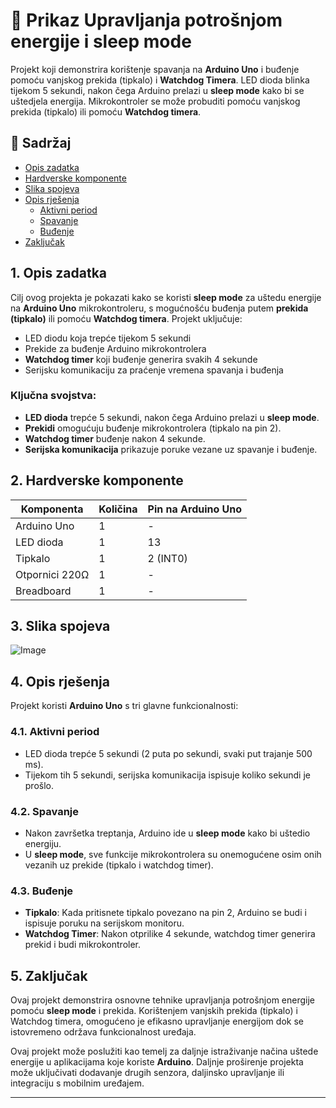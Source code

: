 # 🔁 Prikaz Upravljanja potrošnjom energije i sleep mode

Projekt koji demonstrira korištenje spavanja na **Arduino Uno** i buđenje pomoću vanjskog prekida (tipkalo) i **Watchdog Timera**. LED dioda blinka tijekom 5 sekundi, nakon čega Arduino prelazi u **sleep mode** kako bi se uštedjela energija. Mikrokontroler se može probuditi pomoću vanjskog prekida (tipkalo) ili pomoću **Watchdog timera**.

## 📖 Sadržaj
- [Opis zadatka](#1-opis-zadatka)
- [Hardverske komponente](#2-hardverske-komponente)
- [Slika spojeva](#3-slika-spojeva)
- [Opis rješenja](#4-opis-rješenja)
  - [Aktivni period](#41-aktivni-period)
  - [Spavanje](#42-spavanje)
  - [Buđenje](#43-buđenje)
- [Zaključak](#5-zaključak)

## 1. Opis zadatka
Cilj ovog projekta je pokazati kako se koristi **sleep mode** za uštedu energije na **Arduino Uno** mikrokontroleru, s mogućnošću buđenja putem **prekida (tipkalo)** ili pomoću **Watchdog timera**. Projekt uključuje:
- LED diodu koja trepće tijekom 5 sekundi
- Prekide za buđenje Arduino mikrokontrolera
- **Watchdog timer** koji buđenje generira svakih 4 sekunde
- Serijsku komunikaciju za praćenje vremena spavanja i buđenja

### Ključna svojstva:
- **LED dioda** trepće 5 sekundi, nakon čega Arduino prelazi u **sleep mode**.
- **Prekidi** omogućuju buđenje mikrokontrolera (tipkalo na pin 2).
- **Watchdog timer** buđenje nakon 4 sekunde.
- **Serijska komunikacija** prikazuje poruke vezane uz spavanje i buđenje.

## 2. Hardverske komponente

| Komponenta      | Količina | Pin na Arduino Uno |
|-----------------|----------|--------------------|
| Arduino Uno     | 1        | -                  |
| LED dioda       | 1        | 13                 |
| Tipkalo         | 1        | 2 (INT0)           |
| Otpornici 220Ω  | 1        | -                  |
| Breadboard      | 1        | -                  |

## 3. Slika spojeva
![Image](https://github.com/user-attachments/assets/ccdb0726-b31c-4b04-bcad-2766b9d433c5)


## 4. Opis rješenja

Projekt koristi **Arduino Uno** s tri glavne funkcionalnosti:

### 4.1. Aktivni period
- LED dioda trepće 5 sekundi (2 puta po sekundi, svaki put trajanje 500 ms).
- Tijekom tih 5 sekundi, serijska komunikacija ispisuje koliko sekundi je prošlo.

### 4.2. Spavanje
- Nakon završetka treptanja, Arduino ide u **sleep mode** kako bi uštedio energiju.
- U **sleep mode**, sve funkcije mikrokontrolera su onemogućene osim onih vezanih uz prekide (tipkalo i watchdog timer).

### 4.3. Buđenje
- **Tipkalo**: Kada pritisnete tipkalo povezano na pin 2, Arduino se budi i ispisuje poruku na serijskom monitoru.
- **Watchdog Timer**: Nakon otprilike 4 sekunde, watchdog timer generira prekid i budi mikrokontroler.

## 5. Zaključak
Ovaj projekt demonstrira osnovne tehnike upravljanja potrošnjom energije pomoću **sleep mode** i prekida. Korištenjem vanjskih prekida (tipkalo) i Watchdog timera, omogućeno je efikasno upravljanje energijom dok se istovremeno održava funkcionalnost uređaja. 

Ovaj projekt može poslužiti kao temelj za daljnje istraživanje načina uštede energije u aplikacijama koje koriste **Arduino**. Daljnje proširenje projekta može uključivati dodavanje drugih senzora, daljinsko upravljanje ili integraciju s mobilnim uređajem.

---
